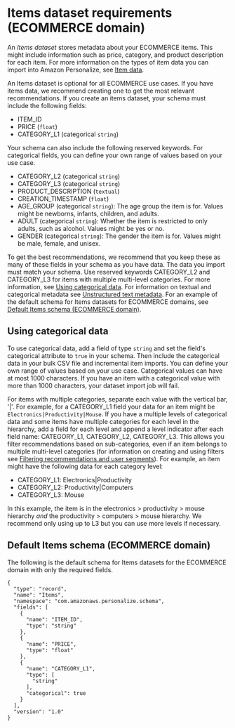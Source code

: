# Items dataset requirements \(ECOMMERCE domain\)<a name="ECOMMERCE-items-dataset"></a>

 An *Items dataset* stores metadata about your ECOMMERCE items\. This might include information such as price, category, and product description for each item\. For more information on the types of item data you can import into Amazon Personalize, see [Item data](items-datasets.md)\. 

 An Items dataset is optional for all ECOMMERCE use cases\. If you have items data, we recommend creating one to get the most relevant recommendations\. If you create an items dataset, your schema must include the following fields:
+ ITEM\_ID
+ PRICE \(`float`\)
+ CATEGORY\_L1 \(categorical `string`\)

 Your schema can also include the following reserved keywords\. For categorical fields, you can define your own range of values based on your use case\.
+ CATEGORY\_L2 \(categorical `string`\)
+ CATEGORY\_L3 \(categorical `string`\)
+ PRODUCT\_DESCRIPTION \(`textual`\)
+ CREATION\_TIMESTAMP \(`float`\)
+ AGE\_GROUP \(categorical `string`\): The age group the item is for\. Values might be newborns, infants, children, and adults\.
+ ADULT \(categorical `string`\): Whether the item is restricted to only adults, such as alcohol\. Values might be yes or no\.
+ GENDER \(categorical `string`\): The gender the item is for\. Values might be male, female, and unisex\.

 To get the best recommendations, we recommend that you keep these as many of these fields in your schema as you have data\. The data you import must match your schema\. Use reserved keywords CATEGORY\_L2 and CATEGORY\_L3 for items with multiple multi\-level categories\. For more information, see [Using categorical data](#ECOMMERCE-items-categorical-data)\. For information on textual and categorical metadata see [Unstructured text metadata](items-datasets.md#text-data)\. For an example of the default schema for Items datasets for ECOMMERCE domains, see [Default Items schema \(ECOMMERCE domain\)](#ECOMMERCE-items-dataset-schema)\. 

## Using categorical data<a name="ECOMMERCE-items-categorical-data"></a>

 To use categorical data, add a field of type `string` and set the field's categorical attribute to `true` in your schema\. Then include the categorical data in your bulk CSV file and incremental item imports\. You can define your own range of values based on your use case\. Categorical values can have at most 1000 characters\. If you have an item with a categorical value with more than 1000 characters, your dataset import job will fail\.

 For items with multiple categories, separate each value with the vertical bar, '\|'\. For example, for a CATEGORY\_L1 field your data for an item might be `Electronics|Productivity|Mouse`\. If you have a multiple levels of categorical data and some items have multiple categories for each level in the hierarchy, add a field for each level and append a level indicator after each field name: CATEGORY\_L1, CATEGORY\_L2, CATEGORY\_L3\. This allows you filter recommendations based on sub\-categories, even if an item belongs to multiple multi\-level categories \(for information on creating and using filters see [Filtering recommendations and user segments](filter.md)\)\. For example, an item might have the following data for each category level: 
+ CATEGORY\_L1: Electronics\|Productivity
+ CATEGORY\_L2: Productivity\|Computers
+ CATEGORY\_L3: Mouse

In this example, the item is in the electronics > productivity > mouse hierarchy *and* the productivity > computers > mouse hierarchy\. We recommend only using up to L3 but you can use more levels if necessary\.

## Default Items schema \(ECOMMERCE domain\)<a name="ECOMMERCE-items-dataset-schema"></a>

 The following is the default schema for Items datasets for the ECOMMERCE domain with only the required fields\. 

```
{
  "type": "record",
  "name": "Items",
  "namespace": "com.amazonaws.personalize.schema",
  "fields": [
    {
      "name": "ITEM_ID",
      "type": "string"
    },
    {
      "name": "PRICE",
      "type": "float"
    },
    {
      "name": "CATEGORY_L1",
      "type": [
        "string"
      ],
      "categorical": true
    }
  ],
  "version": "1.0"
}
```